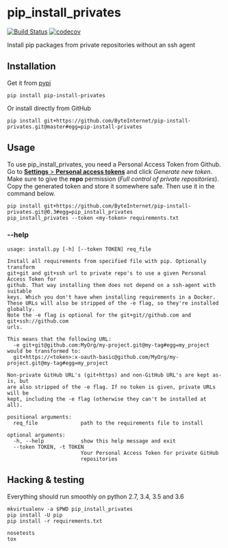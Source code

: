 # pip_install_privates

[![Build Status](https://travis-ci.org/ByteInternet/pip-install-privates.svg?branch=master)](https://travis-ci.org/ByteInternet/pip-install-privates)
[![codecov](https://codecov.io/gh/ByteInternet/pip-install-privates/branch/master/graph/badge.svg)](https://codecov.io/gh/ByteInternet/pip-install-privates)

Install pip packages from private repositories without an ssh agent

## Installation

Get it from [pypi](https://pypi.python.org/pypi/pip-install-privates/)
```
pip install pip-install-privates
```

Or install directly from GitHub
```
pip install git+https://github.com/ByteInternet/pip-install-privates.git@master#egg=pip-install-privates
```


## Usage
To use pip_install_privates, you need a Personal Access Token from Github. Go to [**Settings** > **Personal access tokens**](https://github.com/settings/tokens) and click *Generate new token*. Make sure to give the **repo** permission (*Full control of private repositories*). Copy the generated token and store it somewhere safe. Then use it in the command below.

```
pip install git+https://github.com/ByteInternet/pip-install-privates.git@0.3#egg=pip_install_privates
pip_install_privates --token <my-token> requirements.txt
```

### --help
```
usage: install.py [-h] [--token TOKEN] req_file

Install all requirements from specified file with pip. Optionally transform
git+git and git+ssh url to private repo's to use a given Personal Access Token for
github. That way installing them does not depend on a ssh-agent with suitable
keys. Which you don't have when installing requirements in a Docker.
These URLs will also be stripped of the -e flag, so they're installed globally.
Note the -e flag is optional for the git+git//github.com and git+ssh://github.com
urls.

This means that the following URL:
  -e git+git@github.com:MyOrg/my-project.git@my-tag#egg=my_project
would be transformed to:
  git+https://<token>:x-oauth-basic@github.com/MyOrg/my-project.git@my-tag#egg=my_project

Non-private GitHub URL's (git+https) and non-GitHub URL's are kept as-is, but
are also stripped of the -e flag. If no token is given, private URLs will be
kept, including the -e flag (otherwise they can't be installed at all).

positional arguments:
  req_file              path to the requirements file to install

optional arguments:
  -h, --help            show this help message and exit
  --token TOKEN, -t TOKEN
                        Your Personal Access Token for private GitHub
                        repositories
```

## Hacking & testing
Everything should run smoothly on python 2.7, 3.4, 3.5 and 3.6

```
mkvirtualenv -a $PWD pip_install_privates
pip install -U pip
pip install -r requirements.txt
```

```
nosetests
tox
```
